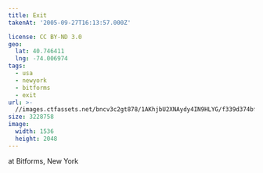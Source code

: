 ```yaml
---
title: Exit
takenAt: '2005-09-27T16:13:57.000Z'

license: CC BY-ND 3.0
geo:
  lat: 40.746411
  lng: -74.006974
tags:
  - usa
  - newyork
  - bitforms
  - exit
url: >-
  //images.ctfassets.net/bncv3c2gt878/1AKhjbU2XNAydy4IN9HLYG/f339d374bfb2a9ea8cd78befa85a17ae/exit_4325598956_o
size: 3228758
image:
  width: 1536
  height: 2048
---
```


at Bitforms, New York
